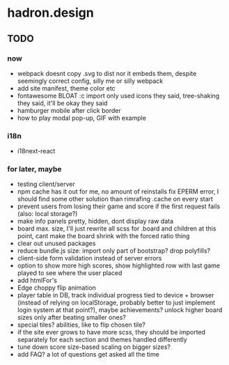 # hadron.design

## TODO
### now
- webpack doesnt copy .svg to dist nor it embeds them, despite seemingly correct config, silly me or silly webpack
- add site manifest, theme color etc 
- fontawesome BLOAT :c import only used icons they said, tree-shaking they said, it'll be okay they said
- hamburger mobile after click border
- how to play modal pop-up, GIF with example

### i18n
- i18next-react

### for later, maybe
- testing client/server
- npm cache has it out for me, no amount of reinstalls fix EPERM error, I should find some other solution than rimrafing .cache on every start
- prevent users from losing their game and score if the first request fails (also: local storage?)
- make info panels pretty, hidden, dont display raw data
- board max. size, I'll just rewrite all scss for .board and children at this point, cant make the board shrink with the forced ratio thing
- clear out unused packages
- reduce bundle.js size: import only part of bootstrap? drop polyfills?
- client-side form validation instead of server errors
- option to show more high scores, show highlighted row with last game played to see where the user placed
- add htmlFor's
- Edge choppy flip animation
- player table in DB, track individual progress tied to device + browser (instead of relying on localStorage, probably better to just implement login system at that point?), maybe achievements? unlock higher board sizes only after beating smaller ones?
- special tiles? abilities, like to flip chosen tile?
- if the site ever grows to have more scss, they should be imported separately for each section and themes handled differently
- tune down score size-based scaling on bigger sizes?
- add FAQ? a lot of questions get asked all the time